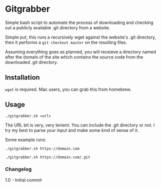 # Gitgrabber

Simple bash script to automate the process of downloading and checking out a publicly available .git directory from a website.

Simple put, this runs a recursively wget against the website's .git directory, then it performs a `git checkout master` on the resulting files.

Assuming everything goes as planned, you will receieve a directory named after the domain of the site which contains the source code from the downloaded .git directory.

## Installation

`wget` is required. Mac users, you can grab this from homebrew.

## Usage

`./gitgrabber.sh <url>`

The URL bit is very, very lenient. You can include the .git directory or not. I try my best to parse your input and make some kind of sense of it.


Some example runs:

`./gitgrabber.sh https://domain.com`

`./gitgrabber.sh https://domain.com/.git`


### Changelog
1.0 - Initial commit
